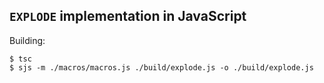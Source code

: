 ## `EXPLODE` implementation in JavaScript

Building:

```
$ tsc
$ sjs -m ./macros/macros.js ./build/explode.js -o ./build/explode.js
```